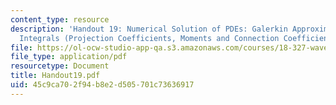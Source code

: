 ```yaml
---
content_type: resource
description: 'Handout 19: Numerical Solution of PDEs: Galerkin Approximation; Wavelet
  Integrals (Projection Coefficients, Moments and Connection Coefficients); Convergence'
file: https://ol-ocw-studio-app-qa.s3.amazonaws.com/courses/18-327-wavelets-filter-banks-and-applications-spring-2003/45c9ca702f94b8e2d505701c73636917_Handout19.pdf
file_type: application/pdf
resourcetype: Document
title: Handout19.pdf
uid: 45c9ca70-2f94-b8e2-d505-701c73636917
---
```

